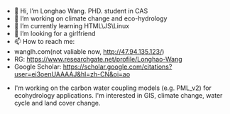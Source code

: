 - 👋 Hi, I’m Longhao Wang. PHD. student in CAS
- 👀 I’m working on climate change and eco-hydrology
- 🌱 I’m currently learning HTML\JS\Linux
- 💞️ I’m looking for a girlfriend
- 📫 How to reach me:
- wanglh.com(not valiable now, http://47.94.135.123/)
- RG: https://www.researchgate.net/profile/Longhao-Wang
- Google Scholar: https://scholar.google.com/citations?user=ei3oenUAAAAJ&hl=zh-CN&oi=ao

* I'm working on the carbon water coupling models (e.g. PML_v2) for ecohydrology applications. I'm interested in GIS, climate change, water cycle and land cover change.
<!---
GISWLH/GISWLH is a ✨ special ✨ repository because its `README.md` (this file) appears on your GitHub profile.
You can click the Preview link to take a look at your changes.
--->
